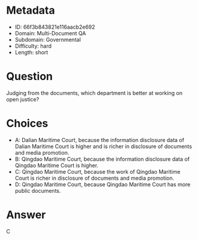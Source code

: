 # Metadata

- ID: 66f3b843821e116aacb2e692
- Domain: Multi-Document QA
- Subdomain: Governmental
- Difficulty: hard
- Length: short

# Question

Judging from the documents, which department is better at working on open justice?

# Choices

- A: Dalian Maritime Court, because the  information disclosure data of Dalian Maritime Court is higher and is richer in disclosure of documents and media promotion.
- B: Qingdao Maritime Court, because the information disclosure data of Qingdao Maritime Court is higher.
- C: Qingdao Maritime Court, because the work of Qingdao Maritime Court is richer in disclosure of documents and media promotion.
- D: Qingdao Maritime Court, because Qingdao Maritime Court has more public documents.

# Answer

C
